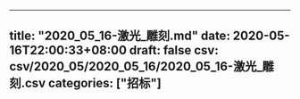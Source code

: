 
---
title: "2020_05_16-激光_雕刻.md"
date: 2020-05-16T22:00:33+08:00
draft: false
csv: csv/2020_05/2020_05_16/2020_05_16-激光_雕刻.csv
categories: ["招标"]
---
